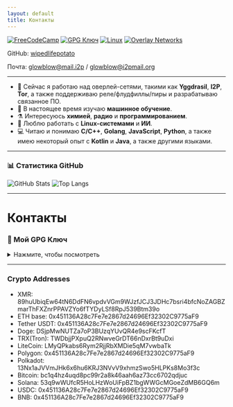 ```yaml
---
layout: default
title: Контакты
---
```


[![FreeCodeCamp](https://img.shields.io/badge/FreeCodeCamp-LifeWiped-brightgreen?logo=freecodecamp)](https://www.freecodecamp.org/LifeWiped)
[![GPG Ключ](https://img.shields.io/badge/GPG-Загрузить-blue?logo=gnuprivacyguard)](#my-gpg-key)
[![Linux](https://img.shields.io/badge/Linux-Любитель-black?logo=linux&logoColor=white)](#)
[![Overlay Networks](https://img.shields.io/badge/Overlay-Сети-orange?logo=torproject)](#)

GitHub: [wipedlifepotato](https://github.com/wipedlifepotato)

Почта: glowblow@mail.i2p / glowblow@i2pmail.org

---

- 🔭 Сейчас я работаю над оверлей-сетями, такими как **Yggdrasil**, **I2P**, **Tor**, а также поддерживаю реле/флудфиллы/пиры и разрабатываю связанное ПО.
- 🌱 В настоящее время изучаю **машинное обучение**.
- ⚗ Интересуюсь **химией**, **радио** и **программированием**.
- 🐧 Люблю работать с **Linux-системами** и **ИИ**.
- 💻 Читаю и понимаю **C/C++**, **Golang**, **JavaScript**, **Python**, а также имею некоторый опыт с **Kotlin** и **Java**, а также другими языками.

---

### 📊 Статистика GitHub
![GitHub Stats](https://github-readme-stats.vercel.app/api?username=wipedlifepotato&show_icons=true&theme=github_light)
![Top Langs](https://github-readme-stats.vercel.app/api/top-langs/?username=wipedlifepotato&layout=compact&theme=radical)

---

# Контакты

### 🔑 Мой GPG Ключ
<details>
<summary>Нажмите, чтобы посмотреть</summary>
-----BEGIN PGP PUBLIC KEY BLOCK-----

mQSuBGifPLIRDACXRzcIUjz91afKQf72feIdQuH15xzP/EY6pGAxEuZnYYsPiqR+
vpGP35JVxk0IbtabHUpfTF+IRiS3EnqufXTOEnDNFye8UvVypiZyvxaODta1nNHp
dNtfkej+JRXadhAhXtnmkFPqElSICjeCdSintHTthdlMbCEE7pmMH5ver8oPAcTf
aON/PJDhFos6saiV4F1ONmzwMSV8NRK2RBZGGvY6JdTsIqrR+VDv7fJZoHnKwP9T
IuAZu2YPPYwZ3P7uLNuTb9TlM19sYdSQiqrGzPwjC26zw+l1KOerfeaBxzQLCJu3
WSEWgH4xca0HfF244Zw8m4y7g0VZ9/IqPVM4q6LKADGm3s5HtFjZtIpOBSaNeKLF
Ppb/eEorYvf6Inz3OUupb3hlrY2kNT5+KmRLQIJQOubAaHokKMCYPpPuhVY6hFDm
3+L8cq7njJp5ObM27uAhasLq2vdY/3NXq4u6tG2EiNHWzxORI6G3Zc0MN5/b3Hnh
yt9vi109WyI1DWsBAPiovUA5afNmCTzqnCfV5XCBrxUHJDMjcyymubcHfCn5C/0Z
d6+wj3VaBQe6TeJ6Wn7yw8Daa1XqxRKRNJwhc3Z1/olyZ0RPYzfTC4lZfC2fsT3G
ezw09RIoVy56du9weqvXB8uLIu9M2oZbjs3xXL2LryeYChaMYknhhuWq6D2j3VDS
EHqfSc6dnwTjKzQpauEfVd/1helSxyOWcwfH2TnRZEGLzU+K+AXSzsL5dSH9lVoR
aWTlNoJn6KDGW+c+dlXxGaJnoICBF3xcI5oS3lyKYhS9xMqgRQ8zvzDm0V07OlYE
gCQLz0ofz5DO+tSY5VagkChYQMdLxU9/z4b5iZHFKi95aHAz3O69N6n6Rv1+saRK
MazBQI+ir/id4U+o02tgTSuDZ0mLTCOR95pSajMi3J3SuT94erBuqs37N6UHtojQ
TDmm2W9213n+6/m6uR5Ev09bibfvg5W58Qxxn7ec3F8hPUfVtFmM65Ko0edEjjaG
4FgepeuLotu4pQ738ep6ATHXGJxfGNEMDs6eo5gTeAgB+bpFjWSfApbbXadCBlkL
/36FlBU2s0u7+wChwY+ndBrGWTJStCkxDTDQVMj93zCI2Rb2+2ht9dDsrnkVk4ZT
/l9FtLPBHGEa6jJ8UCjwLXSx5XSBPCtDR5XMxcCM6Q4FMFolSG9Wle/y84y26pSH
s/xEHixcvQd4hdHqUV2ZmcU0OTXZ8TW3+8p6ewoF/vL0iLhLVt/qupQKaUisONlo
mE74glZ1MPxOfZ2izFcPQK1f02f8DC0/O+TjoQ1gB7YTrHnsP1jyYDZqYhbQGpoD
bot6b/v7vX5nqr2dYAxDZcj45sHU+jW3LFIZLJUiazU1VqzYc68nVWozK0ozOB3g
R+atfLYgBOi67AqIegMIGlbgpFX7eeBGTAfHR6AgtlXuS6THyI9S9LVs4KSCltpC
/R0EilPhkyohui8GsxXisJB8V5BAVglvtxyqVrqzWM+37NRI/HydGQ2kPtr9ZBSS
l07n4B6RgRe6O7Sl62JcCFM/qirROB2eNpomFCZYBbj4MQsSKk17qRh3NxDVzUTc
cLQcV2lwZWRMaWZlUG90YXRvIChHaXRodWIga2V5KYiYBBMRCABAFiEENIwCfGxj
obGufoPsQTYPI/JlhmQFAmifPLICGwMFCQWjmoAFCwkIBwICIgIGFQoJCAsCAxYC
AQIeBwIXgAAKCRBBNg8j8mWGZH+fAQCYGJNM9ANG1cXSYyS0ewmqyuN+xKSdTF1a
7iPDVEFZJwEAgMZk3LbhYFlrr+gNeUAVfhHkLdMJY8fS+wW8S+pqL1G5Aw0EaJ88
shAMAJI1Ci4D+8IIHyaMIpYrRShJdInXpBPK7yn8EiLYPrWcoAiVKwhirBRsvakb
uT9JtFvNy7hSYZblRlJrkOktQCGoHwr5UiR1MEGzT+gakjSYH4Ey+i6IM/854PAA
s/1gtyN35hSfcjqagjW7HcPLXpia2JJNY0E0Np3L35+QSCp9arIC1ypkMKH1tF1q
WxaKOhN4W7LTn6dtIs4h5IG5N83hsZd1EBJuygCJC8MWzrTiRjd9JucYthWigFaD
xpbxaUKkqbBgCTNp9YfoS/jKsbN2Rsy9bAy+M71BZuUHnQ2+PVxfwUiNCJYVRj5b
whQaP6zt9/FtVmqznKEDRb7vV7Ry7SoTszi+JYWnPOArp3DL0bmROUHHqEObQYhy
QcJ/0xAHcejF20uTNW0hQxVLKm32C+KVWu4XaanyvbSzEDeJI/OiYz/QGcb+86G9
N8VJV2mR74fLZxyOcC6KooweqgtewFIrgtZNPqLby2oJHFTyXjbooR1Cz9M1Crf4
CafPLwADBQv/cC0eay8owOgnkv8X85zlaEHBYQcpIPCqWEWCNv9I7Ai8vaItB6si
NTPOSIHHmAmJMu6Ars/j/Do3aqwzTQngMUjfrZXKYY+Zbx8JwBhrhpBYBgL7Az8X
O3mBfQJwuMEwFyYUjTqJJvCoQmmCTxIlSkt38QrCrC8X11KfU5usFIIbRmtm6lc9
DLyKApEZu5xHbEugh6hi4OcQk76IGB98Q4snu9EX50oRJMKzjrbzmH+v7s5Kb8P2
zaaaNqD0w22LUiOLBJRAdX+2T7LeM83kDig+6ziWqqx0ebQ570vPoJY89dVSLtOY
xmXPH/NlssgBI6h6YnveTeFmRPxJ0DSr77KG3/dLYZN8hxF4pOw0Dz1faqW5Lv/Y
VVjrq4kUqqtZOnGx2AQikeLhdLRssd5RpBHqutW9qsds/jiXa1YalPv+jBMCdQuk
AGWYphaRWSvymF5jeYE5ccwxxqDHzjBQgPv4HwtS7mZ9yOui2uy5PYX1vpcqhn+Z
bg0VlMixicLriH4EGBEIACYWIQQ0jAJ8bGOhsa5+g+xBNg8j8mWGZAUCaJ88sgIb
DAUJBaOagAAKCRBBNg8j8mWGZHY2AQC5ynglKAsftkq+ul9fQ9bN7ZcQVIG2HH+d
ETz++lgkJwD/V+j2e8hqerpMSAghMQnK+g7pLIp0mkacZuG8BRxYKiI=
=KFQF

-----END PGP PUBLIC KEY BLOCK-----
</details>

---

### Crypto Addresses
- XMR: 89huUbiqEw64tN6DdFN6vpdvVGm9WJzfJCJ3JDHc7bsri4bfcNoZAGBZmarThFXZnrPPAVZYo6fTYDyLSf8RpJ539Btm39o
- ETH base: 0x451136A28c7Fe7e2867d24696Ef32302C9775aF9
- Tether USDT: 0x451136A28c7Fe7e2867d24696Ef32302C9775aF9
- Doge: DSjpMwNUTZa7oP3BUzqYUvQR4e9scFKcfT
- TRX(Tron): TWDbjjPXpuQ2RNwveGrDT66nDxrBt9uDxi
- LiteCoin: LMyQPkabs6Rym2RjjRbXMDie5qM7vwbaTk
- Polygon: 0x451136A28c7Fe7e2867d24696Ef32302C9775aF9
- Polkadot: 13Nx1aJVVmJHk6x6hu6KRJ3NVvV9xhmzSwo5HLPKs8Mo3f3c
- Bitcoin: bc1q4hz4uqd8pc99r2a8k46aah6az73cc6702qdjuc
- Solana: 53q9wWUfcR5HoLHzWoUiFpBZ1bgWWGcMGoeZdMB6GQ6m
- USDC: 0x451136A28c7Fe7e2867d24696Ef32302C9775aF9
- BNB: 0x451136A28c7Fe7e2867d24696Ef32302C9775aF9 
